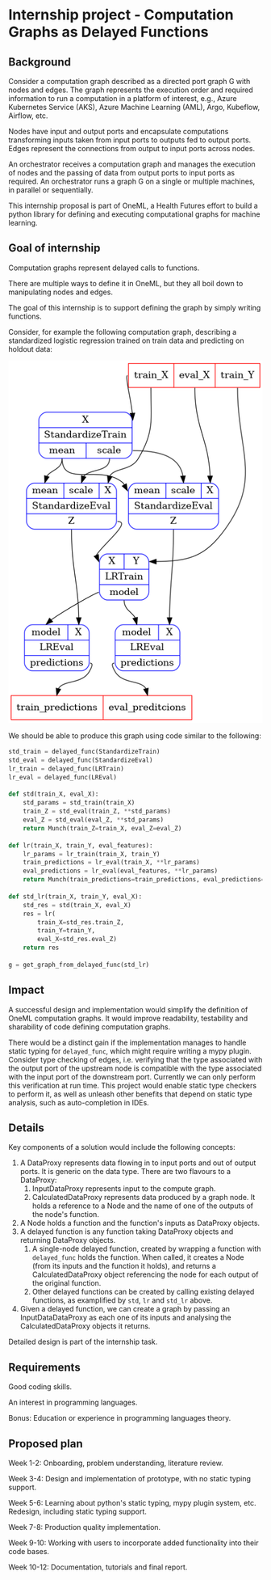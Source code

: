 # Internship project - Computation Graphs as Delayed Functions

## Background

Consider a computation graph described as a directed port graph G with nodes and edges. The graph
represents the execution order and required information to run a computation in a platform of
interest, e.g., Azure Kubernetes Service (AKS), Azure Machine Learning (AML), Argo, Kubeflow,
Airflow, etc.

Nodes have input and output ports and encapsulate computations transforming inputs taken from input
ports to outputs fed to output ports. Edges represent the connections from output to input ports
across nodes.

An orchestrator receives a computation graph and manages the execution of nodes and the passing of
data from output ports to input ports as required. An orchestrator runs a graph G on a single or
multiple machines, in parallel or sequentially.

This internship proposal is part of OneML, a Health Futures effort to build a python library for
defining and executing computational graphs for machine learning.

## Goal of internship

Computation graphs represent delayed calls to functions.

There are multiple ways to define it in OneML, but they all boil down to manipulating nodes and
edges.

The goal of this internship is to support defining the graph by simply writing functions.

Consider, for example the following computation graph, describing a standardized logistic
regression trained on train data and predicting on holdout data:

![png](figures/std_lr.png)

We should be able to produce this graph using code similar to the following:

```python
std_train = delayed_func(StandardizeTrain)
std_eval = delayed_func(StandardizeEval)
lr_train = delayed_func(LRTrain)
lr_eval = delayed_func(LREval)

def std(train_X, eval_X):
    std_params = std_train(train_X)
    train_Z = std_eval(train_Z, **std_params)
    eval_Z = std_eval(eval_Z, **std_params)
    return Munch(train_Z=train_X, eval_Z=eval_Z)

def lr(train_X, train_Y, eval_features):
    lr_params = lr_train(train_X, train_Y)
    train_predictions = lr_eval(train_X, **lr_params)
    eval_predictions = lr_eval(eval_features, **lr_params)
    return Munch(train_predictions=train_predictions, eval_predictions=eval_predictions)

def std_lr(train_X, train_Y, eval_X):
    std_res = std(train_X, eval_X)
    res = lr(
        train_X=std_res.train_Z,
        train_Y=train_Y,
        eval_X=std_res.eval_Z)
    return res

g = get_graph_from_delayed_func(std_lr)
```

## Impact

A successful design and implementation would simplify the definition of OneML computation graphs.
It would improve readability, testability and sharability of code defining computation graphs.  

There would be a distinct gain if the implementation manages to handle static typing for
`delayed_func`, which might require writing a mypy plugin. Consider type checking of edges, i.e.
verifying that the type associated with the output port of the upstream node is compatible with the
type associated with the input port of the downstream port.  Currently we can only perform this
verification at run time.  This project would enable static type checkers to perform it, as well as
unleash other benefits that depend on static type analysis, such as auto-completion in IDEs.

## Details

Key components of a solution would include the following concepts:

1. A DataProxy represents data flowing in to input ports and out of output ports.  It is generic on
    the data type.  There are two flavours to a DataProxy:
    1. InputDataProxy represents input to the compute graph.
    1. CalculatedDataProxy represents data produced by a graph node. It holds a reference to a Node
       and the name of one of the outputs of the node's function.
1. A Node holds a function and the function's inputs as DataProxy objects.
1. A delayed function is any function taking DataProxy objects and returning DataProxy objects.
    1. A single-node delayed function, created by wrapping a function with `delayed_func` holds the
       function.  When called, it creates a Node (from its inputs and the function it holds), and
       returns a CalculatedDataProxy object referencing the node for each output of the original
       function.
    1. Other delayed functions can be created by calling existing delayed functions, as examplified
       by `std`, `lr` and `std_lr` above.
1. Given a delayed function, we can create a graph by passing an InputDataDataProxy as each one of
   its inputs and analysing the CalculatedDataProxy objects it returns.

Detailed design is part of the internship task.

## Requirements

Good coding skills.

An interest in programming languages.

Bonus: Education or experience in programming languages theory.

## Proposed plan

Week 1-2: Onboarding, problem understanding, literature review.

Week 3-4: Design and implementation of prototype, with no static typing support.

Week 5-6: Learning about python's static typing, mypy plugin system, etc.  Redesign, including
          static typing support.

Week 7-8: Production quality implementation.

Week 9-10: Working with users to incorporate added functionality into their code bases.

Week 10-12: Documentation, tutorials and final report.
